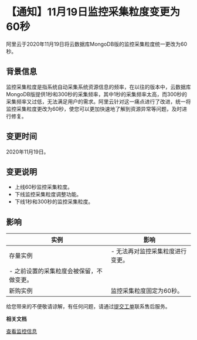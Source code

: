 # 【通知】11月19日监控采集粒度变更为60秒

阿里云于2020年11月19日将云数据库MongoDB版的监控采集粒度统一更改为60秒。

## 背景信息

监控采集粒度是指系统自动采集系统资源信息的频率，在以往的版本中，云数据库MongoDB版提供1秒和300秒的采集频率，其中1秒的采集频率太高，而300秒的采集频率又过低，无法满足用户的需求。阿里云针对这一痛点进行了改进，统一将监控采集粒度更改为60秒，使您可以更加快速地了解到资源异常等问题，及时进行修复。

## 变更时间

2020年11月19日。

## 变更说明

-   上线60秒监控采集粒度。
-   下线监控采集粒度调整功能。
-   下线1秒和300秒的监控采集粒度。

## 影响

|实例|影响|
|--|--|
|存量实例|-   无法再对监控采集粒度进行变更。
-   之前设置的采集粒度会被保留，不做变更。 |
|新购实例|监控采集粒度固定为60秒。|

给您带来的不便敬请谅解，有任何问题，请通过[提交工单](https://selfservice.console.aliyun.com/ticket/category/dds/today)联系售后服务。

**相关文档**  


[查看监控信息](/cn.zh-CN/用户指南/监控与报警/查看监控信息.md)

